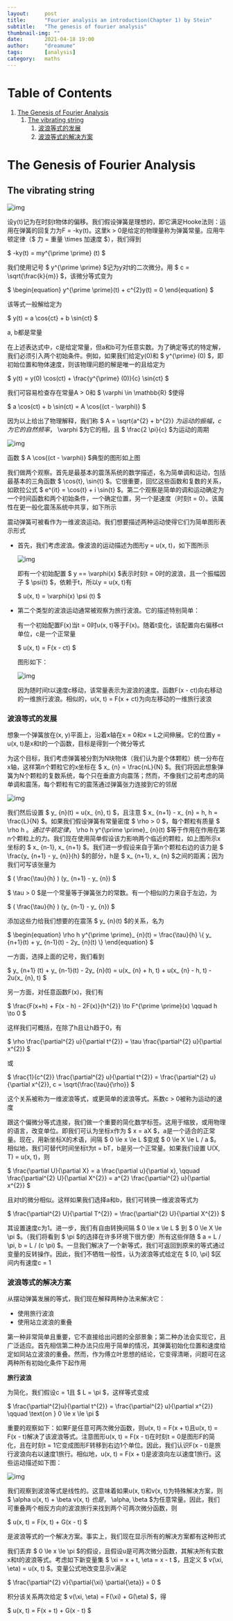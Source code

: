 ```yaml
---
layout:     post
title:      "Fourier analysis an introduction(Chapter 1) by Stein"
subtitle:   "The genesis of fourier analysis"
thumbnail-img: ""
date:       2021-04-18 19:00
author:     "dreamume"
tags: 		[analysis]
category:   maths
---
```

<head>
    <script src="https://cdn.mathjax.org/mathjax/latest/MathJax.js?config=TeX-AMS-MML_HTMLorMML" type="text/javascript"></script>
    <script type="text/x-mathjax-config">
        MathJax.Hub.Config({
            tex2jax: {
            skipTags: ['script', 'noscript', 'style', 'textarea', 'pre'],
            inlineMath: [['$','$']]
            }
        });
    </script>
</head>

# Table of Contents

1.  [The Genesis of Fourier Analysis](#org8842656)
    1.  [The vibrating string](#org8951148)
        1.  [波浪等式的发展](#org051013c)
        2.  [波浪等式的解决方案](#orgf0a0406)


<a id="org8842656"></a>

# The Genesis of Fourier Analysis


<a id="org8951148"></a>

## The vibrating string

![img](../img/simple_harmonic_oscillator.png)

设y(t)记为在时刻t物体的偏移。我们假设弹簧是理想的，即它满足Hooke法则：运用在弹簧的回复力为F = -ky(t)。这里k > 0是给定的物理量称为弹簧常量。应用牛顿定律（$ 力 = 重量 \\times 加速度 $），我们得到

$ -ky(t) = my^{\\prime \\prime} (t) $

我们使用记号 $ y^{\\prime \\prime} $记为y对t的二次微分。用 $ c = \\sqrt{\\frac{k}{m}} $，该微分等式变为

$ \\begin{equation} y^{\\prime \\prime}(t) + c^{2}y(t) = 0 \\end{equation} $

该等式一般解给定为

$ y(t) = a \\cos{ct} + b \\sin{ct} $

a, b都是常量

在上述表达式中，c是给定常量，但a和b可为任意实数。为了确定等式的特定解，我们必须引入两个初始条件。例如，如果我们给定y(0)和 $ y^{\\prime} (0) $，即初始位置和物体速度，则该物理问题的解是唯一的且给定为

$ y(t) = y(0) \\cos(ct) + \\frac{y^{\\prime} (0)}{c} \\sin{ct} $

我们可容易检查存在常量A > 0和 $ \\varphi \\in \\mathbb{R} $使得

$ a \\cos(ct) + b \\sin(ct) = A \\cos{(ct - \\varphi)} $

因为以上给出了物理解释，我们称 $ A = \\sqrt{a^{2} + b^{2}} $为运动的振幅，c为它的自然频率，$ \\varphi $为它的相，且 $ \\frac{2 \\pi}{c} $为运动的周期

![img](../img/example_of_spring_motion.png)

函数 $ A \\cos{(ct - \\varphi)} $典型的图形如上图

我们做两个观察。首先是最基本的震荡系统的数学描述，名为简单调和运动，包括最基本的三角函数 $ \\cos{t}, \\sin{t} $。它很重要，回忆这些函数和复数的关系，如欧拉公式 $ e^{it} = \\cos{t} + i \\sin{t} $。第二个观察是简单的调和运动确定为一个时间函数和两个初始条件，一个确定位置，另一个是速度（时刻t = 0）。该属性在更一般化震荡系统中共享，如下所示

震动弹簧可被看作为一维波浪运动。我们想要描述两种运动使得它们为简单图形表示形式

-   首先，我们考虑波浪。像波浪的运动描述为图形y = u(x, t)，如下图所示
    
    ![img](../img/example_of_standing_wave.png)
    
    即有一个初始配置 $ y == \\varphi(x) $表示时刻t = 0时的波浪，且一个振幅因子 $ \\psi(t) $，依赖于t，所以y = u(x, t)有
    
    $ u(x, t) = \\varphi(x) \\psi (t) $

-   第二个类型的波浪运动通常被观察为旅行波浪。它的描述特别简单：
    
    有一个初始配置F(x)当t = 0时u(x, t)等于F(x)。随着t变化，该配置向右偏移ct单位，c是一个正常量
    
    $ u(x, t) = F(x - ct) $
    
    图形如下：
    
    ![img](../img/traveling_wave.png)
    
    因为随时间t以速度c移动，该常量表示为波浪的速度。函数F(x - ct)向右移动的一维旅行波浪。相似的，u(x, t) = F(x + ct)为向左移动的一维旅行波浪


<a id="org051013c"></a>

### 波浪等式的发展

想象一个弹簧放在(x, y)平面上，沿着x轴在x = 0和x = L之间伸展。它的位置y = u(x, t)是x和t的一个函数，目标是得到一个微分等式

为这个目标，我们考虑弹簧被分割为N块物体（我们认为是个体颗粒）统一分布在x轴，这样第n个颗粒它的x坐标在 $ x_ {n} = \\frac{nL}{N} $。我们将因此想象弹簧为N个颗粒的复数系统，每个只在垂直方向震荡；然而，不像我们之前考虑的简单调和震荡，每个颗粒有它的震荡通过弹簧张力连接到它的邻居

![img](../img/vibrating_string_as_discrete_system_masses.png)

我们然后设置 $ y_ {n}(t) = u(x_ {n}, t) $，且注意 $ x_ {n+1} - x_ {n} = h, h = \\frac{L}{N} $。如果我们假设弹簧有常量密度 $ \\rho > 0 $，每个颗粒有质量 $ \\rho h $。通过牛顿定律，$ \\rho h y^{\\prime \\prime}_ {n}(t) $等于作用在作用在第n个颗粒上的力。我们现在使用简单假设该力影响两个临近的颗粒，如上图所示x坐标的 $ x_ {n-1}, x_ {n+1} $。我们进一步假设来自于第n个颗粒右边的该力是 $ \\frac{y_ {n+1} - y_ {n}}{h} $的部分，h是 $ x_ {n+1}, x_ {n} $之间的距离；因为我们可写该张量为

$ ( \\frac{\\tau}{h} ) (y_ {n+1} - y_ {n}) $

$ \\tau > 0 $是一个常量等于弹簧张力的常数。有一个相似的力来自于左边，为

$ ( \\frac{\\tau}{h} ) (y_ {n-1} - y_ {n}) $

添加这些力给我们想要的在震荡 $ y_ {n}(t) $的关系，名为

$ \\begin{equation} \\rho h y^{\\prime \\prime}_ {n}(t) = \\frac{\\tau}{h} \\{ y_ {n+1}(t) + y_ {n-1}(t) - 2y_ {n}(t) \\} \\end{equation} $

一方面，选择上面的记号，我们看到

$ y_ {n+1} (t) + y_ {n-1}(t) - 2y_ {n}(t) = u(x_ {n} + h, t) + u(x_ {n} - h, t) - 2u(x_ {n}, t) $

另一方面，对任意函数F(x)，我们有

$ \\frac{F(x+h) + F(x - h) - 2F(x)}{h^{2}} \\to F^{\\prime \\prime}(x) \\qquad h \\to 0 $

这样我们可概括，在除了h且让h趋于0，有

$ \\rho \\frac{\\partial^{2} u}{\\partial t^{2}} = \\tau \\frac{\\partial^{2} u}{\\partial x^{2}} $

或

$ \\frac{1}{c^{2}} \\frac{\\partial^{2} u}{\\partial t^{2}} = \\frac{\\partial^{2} u}{\\partial x^{2}}, c = \\sqrt{\\frac{\\tau}{\\rho}} $

这个关系被称为一维波浪等式，或更简单的波浪等式。系数c > 0被称为运动的速度

跟这个偏微分等式连接，我们做一个重要的简化数学标签。这用于缩放，或用物理的语言，改变单位。即我们可认为坐标x作为 $ x = aX $，a是一个适合的正常量。现在，用新坐标X的术语，间隔 $ 0 \\le x \\le L $变成 $ 0 \\le X \\le L / a $。相似地，我们可替代时间坐标t为t = bT，b是另一个正常量。如果我们设置 U(X, T) = u(x, t)，则

$ \\frac{\\partial U}{\\partial X} = a \\frac{\\partial u}{\\partial x}, \\qquad \\frac{\\partial^{2} U}{\\partial X^{2}} = a^{2} \\frac{\\partial^{2} u}{\\partial x^{2}} $

且对t的微分相似。这样如果我们选择a和b，我们可转换一维波浪等式为

$ \\frac{\\partial^{2} U}{\\partial T^{2}} = \\frac{\\partial^{2} U}{\\partial X^{2}} $

其设置速度c为1。进一步，我们有自由转换间隔 $ 0 \\le x \\le L $ 到 $ 0 \\le X \\le \\pi $。（我们将看到 $ \\pi $的选择在许多环境下很方便）所有这些伴随 $ a = L / \\pi, b = L / (c \\pi) $。一旦我们解决了一个新等式，我们可返回到原来的等式通过变量的反转操作。因此，我们不牺牲一般性，认为波浪等式给定在 $ [0, \\pi] $区间内有速度c = 1


<a id="orgf0a0406"></a>

### 波浪等式的解决方案

从摆动弹簧发展的等式，我们现在解释两种办法来解决它：

-   使用旅行波浪
-   使用站立波浪的重叠

第一种非常简单且重要，它不直接给出问题的全部景象；第二种办法会实现它，且广泛适应。首先相信第二种办法只应用于简单的情况，其弹簧初始化位置和速度给定如同站立波浪的重叠。然而，作为傅立叶思想的结论，它变得清晰，问题可在这两种所有初始化条件下起作用

**旅行波浪**

为简化，我们假设c = 1且 $ L = \\pi $，这样等式变成

$ \\frac{\\partial^{2}u}{\\partial t^{2}} = \\frac{\\partial^{2} u}{\\partial x^{2}} \\qquad \\text{on } 0 \\le x \\le \\pi $

重要的观察如下：如果F是任意可两次微分函数，则u(x, t) = F(x + t)且u(x, t) = F(x - t)解决了该波浪等式。注意图形u(x, t) = F(x - t)在时刻t = 0是图形F的简化，且在时刻t = 1它变成图形F转移到右边1个单位。因此，我们认识F(x - t)是旅行波浪向右以速度1旅行。相似地，u(x, t) = F(x + t)是波浪向左以速度1旅行。这些运动描述如下图：

![img](../img/wave_traveling_in_both_directions.png)

我们观察到波浪等式是线性的。这意味着如果u(x, t)和v(x, t)为特殊解决方案，则 $ \\alpha u(x, t) + \\beta v(x, t) $也是，$ \\alpha, \\beta $为任意常量。因此，我们可重叠两个相反方向的波浪旅行来找到两个可两次微分函数，则

$ u(x, t) = F(x, t) + G(x - t) $

是波浪等式的一个解决方案。事实上，我们现在显示所有的解决方案都有这种形式

我们丢弃 $ 0 \\le x \\le \\pi $的假设，且假设u是可两次微分函数，其解决所有实数x和t的波浪等式。考虑如下新变量集 $ \\xi = x + t, \\eta = x - t $，且定义 $ v(\\xi, \\eta) = u(x, t) $。变量公式地改变显示v满足

$ \\frac{\\partial^{2} v}{\\partial{\\xi} \\partial{\\eta}} = 0 $

积分该关系两次给定 $ v(\\xi, \\eta) = F(\\xi) + G(\\eta) $，得

$ u(x, t) = F(x + t) + G(x - t) $
